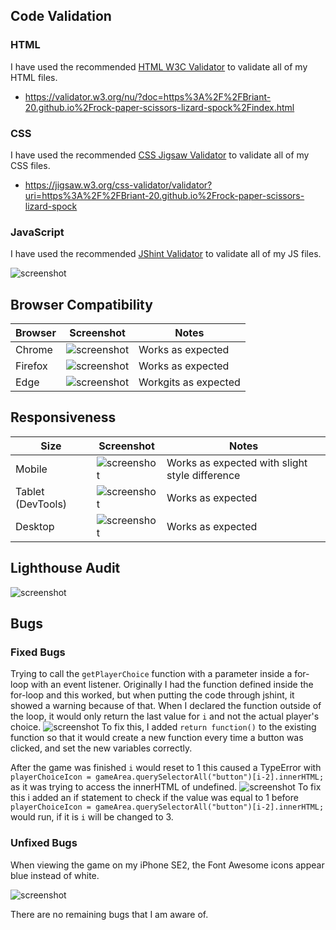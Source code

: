 ## Code Validation

### HTML

I have used the recommended [HTML W3C Validator](https://validator.w3.org) to validate all of my HTML files.

- https://validator.w3.org/nu/?doc=https%3A%2F%2FBriant-20.github.io%2Frock-paper-scissors-lizard-spock%2Findex.html

### CSS

I have used the recommended [CSS Jigsaw Validator](https://jigsaw.w3.org/css-validator) to validate all of my CSS files.

- https://jigsaw.w3.org/css-validator/validator?uri=https%3A%2F%2FBriant-20.github.io%2Frock-paper-scissors-lizard-spock

### JavaScript

I have used the recommended [JShint Validator](https://jshint.com) to validate all of my JS files.

![screenshot](documentation/jshint.png)

## Browser Compatibility

| Browser | Screenshot | Notes |
| --- | --- | --- |
| Chrome | ![screenshot](documentation/chrome.png) | Works as expected |
| Firefox | ![screenshot](documentation/firefox.png) | Works as expected |
| Edge | ![screenshot](documentation/edge.png) | Workgits as expected |

## Responsiveness

| Size | Screenshot | Notes |
| --- | --- | --- |
| Mobile | ![screenshot](documentation/mobile.jpg) | Works as expected with slight style difference |
| Tablet (DevTools) | ![screenshot](documentation/tablet.png) | Works as expected |
| Desktop | ![screenshot](documentation/desktop.png) | Works as expected |

## Lighthouse Audit

![screenshot](documentation/lighthouse.png)

## Bugs

### Fixed Bugs

Trying to call the `getPlayerChoice` function with a parameter inside a for-loop with an event listener.
Originally I had the function defined inside the for-loop and this worked, but when putting the code through jshint, it showed a warning because of that. When I declared the function outside of the loop, it would only return the last value for `i` and not the actual player's choice.
![screenshot](documentation/jshint-warning.png)
To fix this, I added `return function()` to the existing function so that it would create a new function every time a button was clicked, and set the new variables correctly.

After the game was finished `i` would reset to 1 this caused a TypeError with `playerChoiceIcon = gameArea.querySelectorAll("button")[i-2].innerHTML;` as it was trying to access the innerHTML of undefined.
![screenshot](documentation/typeerror.png)
To fix this i added an if statement to check if the value was equal to 1 before `playerChoiceIcon = gameArea.querySelectorAll("button")[i-2].innerHTML;` would run, if it is `i` will be changed to 3.

### Unfixed Bugs

When viewing the game on my iPhone SE2, the Font Awesome icons appear blue instead of white.

![screenshot](documentation/mobile.jpg)

There are no remaining bugs that I am aware of.


